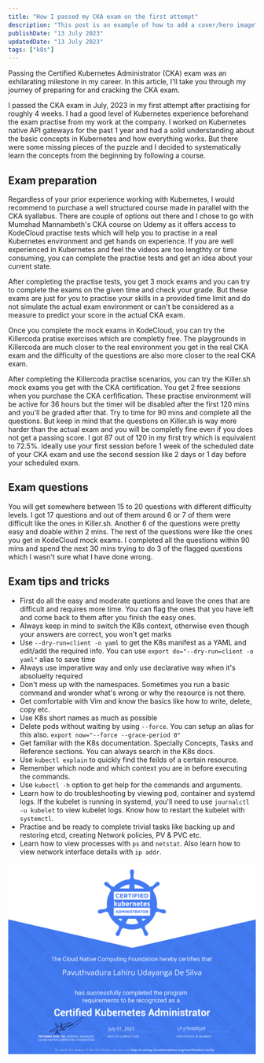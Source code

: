 ```yaml
---
title: "How I passed my CKA exam on the first attempt"
description: "This post is an example of how to add a cover/hero image"
publishDate: "13 July 2023"
updatedDate: "13 July 2023"
tags: ["k8s"]
---
```


Passing the Certified Kubernetes Administrator (CKA) exam was an exhilarating milestone in my career. In this article, I'll take you through my journey of preparing for and cracking the CKA exam.

I passed the CKA exam in July, 2023 in my first attempt after practising for roughly 4 weeks. I had a good level of Kubernetes experience beforehand the exam practise from my work at the company. I worked on Kubernetes native API gateways for the past 1 year and had a solid understanding about the basic concepts in Kubernetes and how everything works. But there were some missing pieces of the puzzle and I decided to systematically learn the concepts from the beginning by following a course.

## Exam preparation

Regardless of your prior experience working with Kubernetes, I would recommend to purchase a well structured course made in parallel with the CKA syallabus. There are couple of options out there and I chose to go with Mumshad Mannambeth's CKA course on Udemy as it offers access to KodeCloud practise tests which will help you to practise in a real Kubernetes environment and get hands on experience. If you are well experienced in Kubernetes and feel the videos are too lengthty or time consuming, you can complete the practise tests and get an idea about your current state.

After completing the practise tests, you get 3 mock exams and you can try to complete the exams on the given time and check your grade. But these exams are just for you to practise your skills in a provided time limit and do not simulate the actual exam environment or can't be considered as a measure to predict your score in the actual CKA exam.

Once you complete the mock exams in KodeCloud, you can try the Killercoda pratise exercises which are completly free. The playgrounds in Killercoda are much closer to the real environment you get in the real CKA exam and the difficulty of the questions are also more closer to the real CKA exam.

After completing the Killercoda practise scenarios, you can try the Killer.sh mock exams you get with the CKA certification. You get 2 free sessions when you purchase the CKA cerfification. These practise environmemt will be active for 36 hours but the timer will be disabled after the first 120 mins and you'll be graded after that. Try to time for 90 mins and complete all the questions. But keep in mind that the questions on Killer.sh is way more harder than the actual exam and you will be completly fine even if you does not get a passing score. I got 87 out of 120 in my first try which is equivalent to 72.5%. Ideally use your first session before 1 week of the scheduled date of your CKA exam and use the second session like 2 days or 1 day before your scheduled exam.

## Exam questions

You will get somewhere between 15 to 20 questions with different difficulty levels. I got 17 questions and out of them around 6 or 7 of them were difficult like the ones in Killer.sh. Another 6 of the questions were pretty easy and doable within 2 mins. The rest of the questions were like the ones you get in KodeCloud mock exams. I completed all the questions within 90 mins and spend the next 30 mins trying to do 3 of the flagged questions which I wasn't sure what I have done wrong.

## Exam tips and tricks

- First do all the easy and moderate quetions and leave the ones that are difficult and requires more time. You can flag the ones that you have left and come back to them after you finish the easy ones.
- Always keep in mind to switch the K8s context, otherwise even though your answers are correct, you won't get marks
- Use `--dry-run=client -o yaml` to get the K8s manifest as a YAML and edit/add the required info. You can use `export do="--dry-run=client -o yaml"` alias to save time
- Always use imperative way and only use declarative way when it's absoluelty required
- Don't mess up with the namespaces. Sometimes you run a basic command and wonder what's wrong or why the resource is not there.
- Get comfortable with Vim and know the basics like how to write, delete, copy etc.
- Use K8s short names as much as possible
- Delete pods without waiting by using `--force`. You can setup an alias for this also. `export now="--force --grace-period 0"`
- Get familiar with the K8s documentation. Specially Concepts, Tasks and Reference sections. You can always search in the K8s docs.
- Use `kubectl explain` to quickly find the feilds of a certain resource.
- Remember which node and which context you are in before executing the commands.
- Use `kubectl -h` option to get help for the commands and arguments.
- Learn how to do troubleshooting by viewing pod, container and systemd logs. If the kubelet is running in systemd, you'll need to use `journalctl -u kubelet` to view kubelet logs. Know how to restart the kubelet with `systemctl`.
- Practise and be ready to complete trivial tasks like backing up and restoring etcd, creating Network policies, PV & PVC etc.
- Learn how to view processes with `ps` and `netstat`. Also learn how to view network interface details with `ip addr`.

![CKA Certificate](./cka-cert.png)
